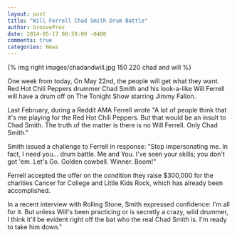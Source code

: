 ```yaml
---
layout: post
title: "Will Ferrell Chad Smith Drum Battle"
author: GroovePrez
date: 2014-05-17 00:59:09 -0400
comments: true
categories: News
---
```

{% img right images/chadandwill.jpg 150 220 chad and will %}


<!--more-->

One week from today, On May 22nd, the people will get what they want.  Red Hot Chili Peppers drummer Chad Smith and his look-a-like Will Ferrell will have a drum off on The Tonight Show starring Jimmy Fallon.

Last February, during a Reddit AMA Ferrell wrote "A lot of people think that it's me playing for the Red Hot Chili Peppers.  But that would be an insult to Chad Smith.  The truth of the matter is there is no Will Ferrell.  Only Chad Smith."

Smith issued a challenge to Ferrell in response: "Stop impersonating me.  In fact, I need you... drum battle.  Me and You.  I've seen your skills; you don't got 'em.  Let's Go.  Golden cowbell. Winner. Boom!"

Ferrell accepted the offer on the condition they raise $300,000 for the charities Cancer for College and Little Kids Rock, which has already been accomplished.

In a recent interview with Rolling Stone, Smith expressed confidence:  I'm all for it.  But unless Will's been practicing or is secretly a crazy, wild drummer, I think it'll be evident right off the bat who the real Chad Smith is.  I'm ready to take him down."